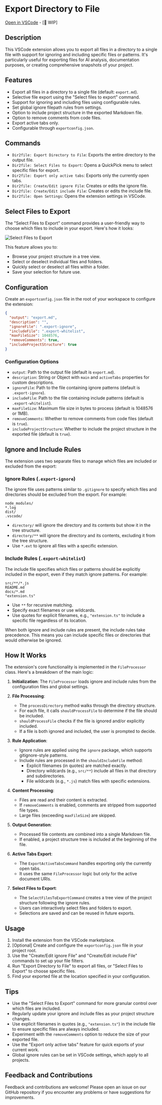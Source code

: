 # Export Directory to File

[Open in VSCode](vscode:extension/cogscides.directory2file) - [🚧 WIP]

## Description

This VSCode extension allows you to export all files in a directory to a single file with support for ignoring and including specific files or patterns. It's particularly useful for exporting files for AI analysis, documentation purposes, or creating comprehensive snapshots of your project.

## Features

- Export all files in a directory to a single file (default: `export.md`).
- Selective file export using the "Select files to export" command.
- Support for ignoring and including files using configurable rules.
- Set global ignore filepath rules from settings.
- Option to include project structure in the exported Markdown file.
- Option to remove comments from code files.
- Export active tabs only.
- Configurable through `exportconfig.json`.

## Commands

- `Dir2file: Export Directory to File`: Exports the entire directory to the output file.
- `Dir2file: Select Files to Export`: Opens a QuickPick menu to select specific files for export.
- `Dir2file: Export only active tabs`: Exports only the currently open tabs.
- `Dir2file: Create/Edit ignore File`: Creates or edits the ignore file.
- `Dir2file: Create/Edit include File`: Creates or edits the include file.
- `Dir2file: Open Settings`: Opens the extension settings in VSCode.

## Select Files to Export

The "Select Files to Export" command provides a user-friendly way to choose which files to include in your export. Here's how it looks:

![Select Files to Export](https://github.com/cogscides/vscode-export-dir2file/blob/master/images/screen_select_files_export.png)

This feature allows you to:

- Browse your project structure in a tree view.
- Select or deselect individual files and folders.
- Quickly select or deselect all files within a folder.
- Save your selection for future use.

## Configuration

Create an `exportconfig.json` file in the root of your workspace to configure the extension:

```json
{
  "output": "export.md",
  "description": "",
  "ignoreFile": ".export-ignore",
  "includeFile": ".export-whitelist",
  "maxFileSize": 1048576,
  "removeComments": true,
  "includeProjectStructure": true
}
```

### Configuration Options

- `output`: Path to the output file (default is `export.md`).
- `description`: String or Object with `main` and `activeTabs` properties for custom descriptions.
- `ignoreFile`: Path to the file containing ignore patterns (default is `.export-ignore`).
- `includeFile`: Path to the file containing include patterns (default is `.export-whitelist`).
- `maxFileSize`: Maximum file size in bytes to process (default is 1048576 or 1MB).
- `removeComments`: Whether to remove comments from code files (default is `true`).
- `includeProjectStructure`: Whether to include the project structure in the exported file (default is `true`).

## Ignore and Include Rules

The extension uses two separate files to manage which files are included or excluded from the export:

### Ignore Rules (`.export-ignore`)

The ignore file uses patterns similar to `.gitignore` to specify which files and directories should be excluded from the export. For example:

```
node_modules/
*.log
dist/
.vscode/
```

- `directory/` will ignore the directory and its contents but show it in the tree structure.
- `directory/**` will ignore the directory and its contents, excluding it from the tree structure.
- Use `*.ext` to ignore all files with a specific extension.

### Include Rules (`.export-whitelist`)

The include file specifies which files or patterns should be explicitly included in the export, even if they match ignore patterns. For example:

```
src/**/*.js
README.md
docs/*.md
"extension.ts"
```

- Use `**` for recursive matching.
- Specify exact filenames or use wildcards.
- Use quotes for explicit filenames, e.g., `"extension.ts"` to include a specific file regardless of its location.

When both ignore and include rules are present, the include rules take precedence. This means you can include specific files or directories that would otherwise be ignored.

## How It Works

The extension's core functionality is implemented in the `FileProcessor` class. Here's a breakdown of the main logic:

1. **Initialization**: The `FileProcessor` loads ignore and include rules from the configuration files and global settings.

2. **File Processing**:

   - The `processDirectory` method walks through the directory structure.
   - For each file, it calls `shouldProcessFile` to determine if the file should be included.
   - `shouldProcessFile` checks if the file is ignored and/or explicitly included.
   - If a file is both ignored and included, the user is prompted to decide.

3. **Rule Application**:

   - Ignore rules are applied using the `ignore` package, which supports gitignore-style patterns.
   - Include rules are processed in the `shouldIncludeFile` method:
     - Explicit filenames (in quotes) are matched exactly.
     - Directory wildcards (e.g., `src/**`) include all files in that directory and subdirectories.
     - File wildcards (e.g., `*.js`) match files with specific extensions.

4. **Content Processing**:

   - Files are read and their content is extracted.
   - If `removeComments` is enabled, comments are stripped from supported file types.
   - Large files (exceeding `maxFileSize`) are skipped.

5. **Output Generation**:

   - Processed file contents are combined into a single Markdown file.
   - If enabled, a project structure tree is included at the beginning of the file.

6. **Active Tabs Export**:

   - The `ExportActiveTabsCommand` handles exporting only the currently open tabs.
   - It uses the same `FileProcessor` logic but only for the active document URIs.

7. **Select Files to Export**:
   - The `SelectFilesToExportCommand` creates a tree view of the project structure following the ignore rules.
   - Users can interactively select files and folders to export.
   - Selections are saved and can be reused in future exports.

## Usage

1. Install the extension from the VSCode marketplace.
2. [Optional] Create and configure the `exportconfig.json` file in your project root.
3. Use the "Create/Edit ignore File" and "Create/Edit include File" commands to set up your file filters.
4. Run "Export Directory to File" to export all files, or "Select Files to Export" to choose specific files.
5. Find your exported file at the location specified in your configuration.

## Tips

- Use the "Select Files to Export" command for more granular control over which files are included.
- Regularly update your ignore and include files as your project structure changes.
- Use explicit filenames in quotes (e.g., `"extension.ts"`) in the include file to ensure specific files are always included.
- Experiment with the `removeComments` option to reduce the size of your exported file.
- Use the "Export only active tabs" feature for quick exports of your current work.
- Global ignore rules can be set in VSCode settings, which apply to all projects.

## Feedback and Contributions

Feedback and contributions are welcome! Please open an issue on our GitHub repository if you encounter any problems or have suggestions for improvements.
